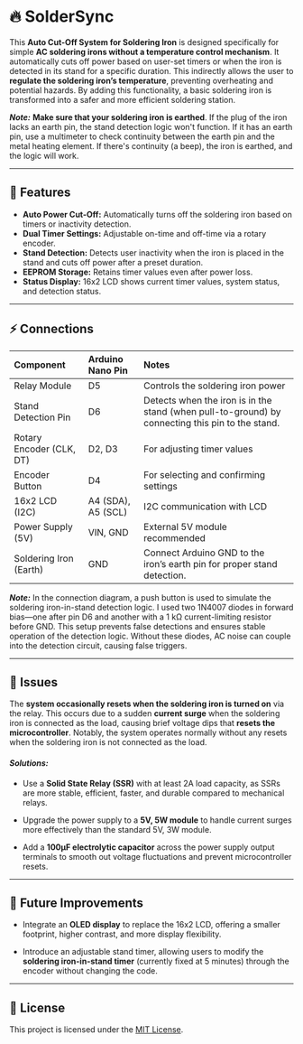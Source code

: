 # 🔥 SolderSync  

This **Auto Cut-Off System for Soldering Iron** is designed specifically for simple **AC soldering irons without a temperature control mechanism**. It automatically cuts off power based on user-set timers or when the iron is detected in its stand for a specific duration. This indirectly allows the user to **regulate the soldering iron’s temperature**, preventing overheating and potential hazards. By adding this functionality, a basic soldering iron is transformed into a safer and more efficient soldering station.

***Note:*** 
**Make sure that your soldering iron is earthed**.  If the plug of the iron lacks an earth pin, the stand detection logic won't function. If it has an earth pin, use a multimeter to check continuity between the earth pin and the metal heating element.  If there's continuity (a beep), the iron is earthed, and the logic will work.

---

## 🚀 Features  
- **Auto Power Cut-Off:** Automatically turns off the soldering iron based on timers or inactivity detection.  
- **Dual Timer Settings:** Adjustable on-time and off-time via a rotary encoder.  
- **Stand Detection:** Detects user inactivity when the iron is placed in the stand and cuts off power after a preset duration.  
- **EEPROM Storage:** Retains timer values even after power loss.  
- **Status Display:** 16x2 LCD shows current timer values, system status, and detection status.    

---

## ⚡ Connections
|       **Component**       |  **Arduino Nano Pin**  |              **Notes**               |
|:--------------------------|:-----------------------|:-------------------------------------|
| Relay Module              | D5                     | Controls the soldering iron power    |
| Stand Detection Pin       | D6                     | Detects when the iron is in the stand (when pull-to-ground) by connecting this pin to the stand. |
| Rotary Encoder (CLK, DT)  | D2, D3                 | For adjusting timer values          |
| Encoder Button            | D4                     | For selecting and confirming settings |
| 16x2 LCD (I2C)            | A4 (SDA), A5 (SCL)     | I2C communication with LCD          |
| Power Supply (5V)         | VIN, GND               | External 5V module recommended       |
| Soldering Iron (Earth)    | GND                    | Connect Arduino GND to the iron’s earth pin for proper stand detection. |

***Note:***
In the connection diagram, a push button is used to simulate the soldering iron-in-stand detection logic. I used two 1N4007 diodes in forward bias—one after pin D6 and another with a 1 kΩ current-limiting resistor before GND. This setup prevents false detections and ensures stable operation of the detection logic. Without these diodes, AC noise can couple into the detection circuit, causing false triggers. 

---

## 🐞 Issues  
The **system occasionally resets when the soldering iron is turned on** via the relay. This occurs due to a sudden **current surge** when the soldering iron is connected as the load, causing brief voltage dips that **resets the microcontroller**. Notably, the system operates normally without any resets when the soldering iron is not connected as the load.

#### ***Solutions:*** 
- Use a **Solid State Relay (SSR)** with at least 2A load capacity, as SSRs are more stable, efficient, faster, and durable compared to mechanical relays.

- Upgrade the power supply to a **5V, 5W module** to handle current surges more effectively than the standard 5V, 3W module.

- Add a **100μF electrolytic capacitor** across the power supply output terminals to smooth out voltage fluctuations and prevent microcontroller resets. 

---

## 🌟 Future Improvements  
- Integrate an **OLED display** to replace the 16x2 LCD, offering a smaller footprint, higher contrast, and more display flexibility.

- Introduce an adjustable stand timer, allowing users to modify the **soldering iron-in-stand timer** (currently fixed at 5 minutes) through the encoder without changing the code.

---

## 📜 License  
This project is licensed under the [MIT License](LICENSE).  
